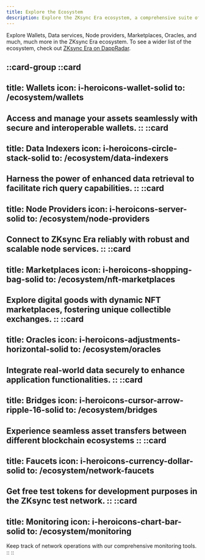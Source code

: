 ```yaml
---
title: Explore the Ecosystem
description: Explore the ZKsync Era ecosystem, a comprehensive suite of services and tools from wallets to marketplaces that empower and enhance your experience.
---
```


Explore Wallets, Data services, Node providers, Marketplaces, Oracles, and much, much more
in the ZKsync Era ecosystem.
To see a wider list of the ecosystem, check out [ZKsync Era on DappRadar](https://zksync.dappradar.com/ecosystem).

::card-group
  ::card
  ---
  title: Wallets
  icon: i-heroicons-wallet-solid
  to: /ecosystem/wallets
  ---
  Access and manage your assets seamlessly with secure and interoperable wallets.
  ::
  ::card
  ---
  title: Data Indexers
  icon: i-heroicons-circle-stack-solid
  to: /ecosystem/data-indexers
  ---
  Harness the power of enhanced data retrieval to facilitate rich query capabilities.
  ::
  ::card
  ---
  title: Node Providers
  icon: i-heroicons-server-solid
  to: /ecosystem/node-providers
  ---
  Connect to ZKsync Era reliably with robust and scalable node services.
  ::
  ::card
  ---
  title: Marketplaces
  icon: i-heroicons-shopping-bag-solid
  to: /ecosystem/nft-marketplaces
  ---
  Explore digital goods with dynamic NFT marketplaces, fostering unique collectible exchanges.
  ::
  ::card
  ---
  title: Oracles
  icon: i-heroicons-adjustments-horizontal-solid
  to: /ecosystem/oracles
  ---
  Integrate real-world data securely to enhance application functionalities.
  ::
  ::card
  ---
  title: Bridges
  icon: i-heroicons-cursor-arrow-ripple-16-solid
  to: /ecosystem/bridges
  ---
  Experience seamless asset transfers between different blockchain ecosystems
  ::
  ::card
  ---
  title: Faucets
  icon: i-heroicons-currency-dollar-solid
  to: /ecosystem/network-faucets
  ---
  Get free test tokens for development purposes in the ZKsync test network.
  ::
  ::card
  ---
  title: Monitoring
  icon: i-heroicons-chart-bar-solid
  to: /ecosystem/monitoring
  ---
  Keep track of network operations with our comprehensive monitoring tools.
  ::
::
